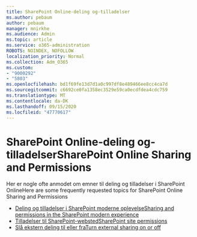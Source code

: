 ```yaml
---
title: SharePoint Online-deling og-tilladelser
ms.author: pebaum
author: pebaum
manager: mnirkhe
ms.audience: Admin
ms.topic: article
ms.service: o365-administration
ROBOTS: NOINDEX, NOFOLLOW
localization_priority: Normal
ms.collection: Adm_O365
ms.custom:
- "9000292"
- "5803"
ms.openlocfilehash: bd1f69fe13d7d1a0c997df8e489466ee8cc4ca7d
ms.sourcegitcommit: c6692ce0fa1358ec3529e59ca0ecdfdea4cdc759
ms.translationtype: MT
ms.contentlocale: da-DK
ms.lasthandoff: 09/15/2020
ms.locfileid: "47770617"
---
```

# <a name="sharepoint-online-sharing-and-permissions"></a><span data-ttu-id="17783-102">SharePoint Online-deling og-tilladelser</span><span class="sxs-lookup"><span data-stu-id="17783-102">SharePoint Online Sharing and Permissions</span></span>

<span data-ttu-id="17783-103">Her er nogle ofte anmodet om emner til deling og tilladelser i SharePoint Online</span><span class="sxs-lookup"><span data-stu-id="17783-103">Here are some frequently requested topics for SharePoint Online Sharing and Permissions</span></span>

- [<span data-ttu-id="17783-104">Deling og tilladelser i SharePoint moderne oplevelse</span><span class="sxs-lookup"><span data-stu-id="17783-104">Sharing and permissions in the SharePoint modern experience</span></span>](https://docs.microsoft.com/sharepoint/modern-experience-sharing-permissions)
- [<span data-ttu-id="17783-105">Tilladelser til SharePoint-websted</span><span class="sxs-lookup"><span data-stu-id="17783-105">SharePoint site permissions</span></span>](https://docs.microsoft.com/sharepoint/customize-sharepoint-site-permissions)
- [<span data-ttu-id="17783-106">Slå ekstern deling til eller fra</span><span class="sxs-lookup"><span data-stu-id="17783-106">Turn external sharing on or off</span></span>](https://docs.microsoft.com/sharepoint/turn-external-sharing-on-or-off)